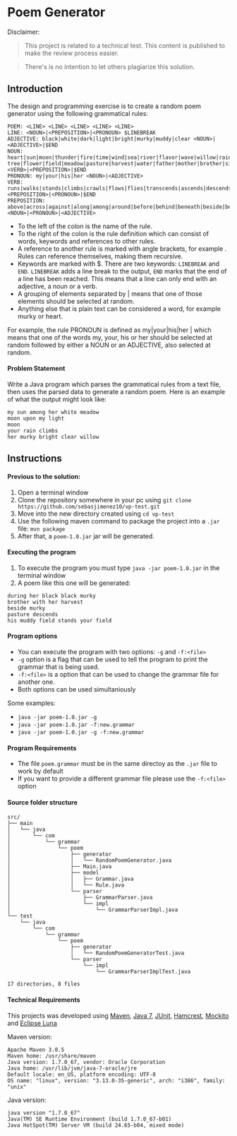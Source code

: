 Poem Generator
===

Disclaimer:
> This project is related to a technical test. This content is published to make the review process easier.

> There's is no intention to let others plagiarize this solution.

Introduction
---

The design and programming exercise is to create a random poem generator using the
following grammatical rules:

```
POEM: <LINE> <LINE> <LINE> <LINE> <LINE>
LINE: <NOUN>|<PREPOSITION>|<PRONOUN> $LINEBREAK
ADJECTIVE: black|white|dark|light|bright|murky|muddy|clear <NOUN>|<ADJECTIVE>|$END
NOUN: heart|sun|moon|thunder|fire|time|wind|sea|river|flavor|wave|willow|rain|
tree|flower|field|meadow|pasture|harvest|water|father|mother|brother|sister <VERB>|<PREPOSITION>|$END
PRONOUN: my|your|his|her <NOUN>|<ADJECTIVE>
VERB: runs|walks|stands|climbs|crawls|flows|flies|transcends|ascends|descends|sinks <PREPOSITION>|<PRONOUN>|$END
PREPOSITION: above|across|against|along|among|around|before|behind|beneath|beside|between|beyond|during|inside|onto|outside|under|underneath|upon|with|without|through <NOUN>|<PRONOUN>|<ADJECTIVE>
```

- To the left of the colon is the name of the rule.
- To the right of the colon is the rule definition which can consist of words, keywords and references to other rules.
- A reference to another rule is marked with angle brackets, for example <NOUN>. Rules can reference themselves, making them recursive.
- Keywords are marked with $. There are two keywords: ```LINEBREAK``` and ```END```. ```LINEBREAK``` adds a line break to the output, ```END``` marks that the end of a line has been reached. This means that a line can only end with an adjective, a noun or a verb.
- A grouping of elements separated by | means that one of those elements should be 
selected at random.
- Anything else that is plain text can be considered a word, for example murky or 
heart. 

For example, the rule PRONOUN is defined as my|your|his|her <NOUN>|<ADJECTIVE> which
means that one of the words my, your, his or her should be selected at random followed by
either a NOUN or an ADJECTIVE, also selected at random.

#### Problem Statement

Write a Java program which parses the grammatical rules from a text file, then uses the parsed data to generate a random poem. Here is an example of what the output might look like:

```
my sun among her white meadow
moon upon my light
moon
your rain climbs
her murky bright clear willow
```

Instructions
---

#### Previous to the solution:

1. Open a terminal window
2. Clone the repository somewhere in your pc using ```git clone https://github.com/sebasjimenez10/vp-test.git```
3. Move into the new directory created using ```cd vp-test```
4. Use the following maven command to package the project into a ```.jar``` file: ```mvn package```
5. After that, a ```poem-1.0.jar``` jar will be generated.

#### Executing the program

1. To execute the program you must type ```java -jar poem-1.0.jar``` in the terminal window
2. A poem like this one will be generated:
```
during her black black murky 
brother with her harvest 
beside murky 
pasture descends 
his muddy field stands your field
```

#### Program options

- You can execute the program with two options: ```-g``` and ```-f:<file>```
- ```-g``` option is a flag that can be used to tell the program to print the grammar that is being used.
- ```-f:<file>``` is a option that can be used to change the grammar file for another one.
- Both options can be used simultaniously

Some examples:

- ```java -jar poem-1.0.jar -g```
- ```java -jar poem-1.0.jar -f:new.grammar```
- ```java -jar poem-1.0.jar -g -f:new.grammar```

#### Program Requirements

- The file ```poem.grammar``` must be in the same directoy as the ```.jar``` file to work by default
- If you want to provide a different grammar file please use the ```-f:<file>``` option

#### Source folder structure
```
src/
├── main
│   └── java
│       └── com
│           └── grammar
│               └── poem
│                   ├── generator
│                   │   └── RandomPoemGenerator.java
│                   ├── Main.java
│                   ├── model
│                   │   ├── Grammar.java
│                   │   └── Rule.java
│                   └── parser
│                       ├── GrammarParser.java
│                       └── impl
│                           └── GrammarParserImpl.java
└── test
    └── java
        └── com
            └── grammar
                └── poem
                    ├── generator
                    │   └── RandomPoemGeneratorTest.java
                    └── parser
                        └── impl
                            └── GrammarParserImplTest.java

17 directories, 8 files
```

#### Technical Requirements

This projects was developed using [Maven](http://maven.apache.org/), [Java 7](http://www.oracle.com/technetwork/java/javase/downloads/jdk7-downloads-1880260.html), [JUnit](http://junit.org/), [Hamcrest](https://github.com/hamcrest), [Mockito](https://code.google.com/p/mockito/) and [Eclipse Luna](https://www.eclipse.org/)

Maven version:
```
Apache Maven 3.0.5
Maven home: /usr/share/maven
Java version: 1.7.0_67, vendor: Oracle Corporation
Java home: /usr/lib/jvm/java-7-oracle/jre
Default locale: en_US, platform encoding: UTF-8
OS name: "linux", version: "3.13.0-35-generic", arch: "i386", family: "unix"
```

Java version:
```
java version "1.7.0_67"
Java(TM) SE Runtime Environment (build 1.7.0_67-b01)
Java HotSpot(TM) Server VM (build 24.65-b04, mixed mode)
```
